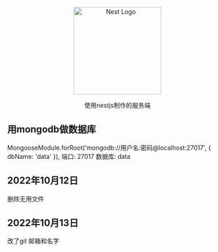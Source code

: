<p align="center">
  <a href="http://nestjs.com/" target="blank"><img src="https://nestjs.com/img/logo-small.svg" width="200" alt="Nest Logo" /></a>
</p>

  <p align="center">使用nestjs制作的服务端</p>

## 用mongodb做数据库

 MongooseModule.forRoot('mongodb://用户名:密码@localhost:27017', { dbName: 'data' }), 
 端口: 27017   数据库: data

## 2022年10月12日

 删除无用文件 
 
## 2022年10月13日

 改了git 邮箱和名字